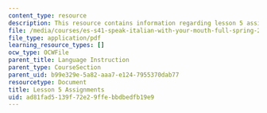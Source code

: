 ```yaml
---
content_type: resource
description: This resource contains information regarding lesson 5 assignments.
file: /media/courses/es-s41-speak-italian-with-your-mouth-full-spring-2012/ad81fad5139f72e29ffebbdbedfb19e9_MITES_S41S12_compiti_5.pdf
file_type: application/pdf
learning_resource_types: []
ocw_type: OCWFile
parent_title: Language Instruction
parent_type: CourseSection
parent_uid: b99e329e-5a82-aaa7-e124-7955370dab77
resourcetype: Document
title: Lesson 5 Assignments
uid: ad81fad5-139f-72e2-9ffe-bbdbedfb19e9
---
```

